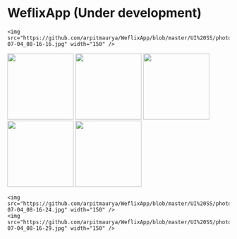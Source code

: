 # WeflixApp  (Under development)
 
<p float="left">
 
    <img src="https://github.com/arpitmaurya/WeflixApp/blob/master/UI%20SS/photo_2021-07-04_08-16-16.jpg" width="150" />
   <img src="https://github.com/arpitmaurya/WeflixApp/blob/master/UI%20SS/photo_2021-07-04_08-16-43.jpg" width="150" />
 
   <img src="https://github.com/arpitmaurya/WeflixApp/blob/master/UI%20SS/photo_2021-07-04_08-16-10.jpg" width="150" />
 
  <img src="https://github.com/arpitmaurya/WeflixApp/blob/master/UI%20SS/photo_2021-07-04_08-16-01.jpg" width="150" />



   <img src="https://github.com/arpitmaurya/WeflixApp/blob/master/UI%20SS/photo_2021-07-04_08-16-20.jpg" width="150" />
 
   <img src="https://github.com/arpitmaurya/WeflixApp/blob/master/UI%20SS/photo_2021-07-03_21-32-45.jpg" width="150" /> 
 
    <img src="https://github.com/arpitmaurya/WeflixApp/blob/master/UI%20SS/photo_2021-07-04_08-16-24.jpg" width="150" />
    <img src="https://github.com/arpitmaurya/WeflixApp/blob/master/UI%20SS/photo_2021-07-04_08-16-29.jpg" width="150" />
  
</p>

